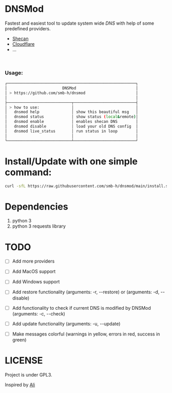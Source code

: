 # DNSMod
Fastest and easiest tool to update system wide *DNS* with help of some predefined providers. 
 - [Shecan](https://shecan.ir/)
 - [Cloudflare](https://www.cloudflare.com/)
 - ...
<br>

### Usage:
```bash
┌────────────────────────────────────────────────────────┐
│                        DNSMod                          │
│ > https://github.com/smb-h/dnsmod                      │
│                                                        │
├────────────────────────────┬───────────────────────────┤
│ > how to use:              │                           │
│   dnsmod help              │ show this beautiful msg   │
│   dnsmod status            │ show status (local&remote)│
│   dnsmod enable            │ enables shecan DNS        │
│   dnsmod disable           │ load your old DNS config  │
│   dnsmod live_status       │ run status in loop        │
│                            │                           │
└────────────────────────────┴───────────────────────────┘

```

# Install/Update with one simple command:

```bash
curl -sfL https://raw.githubusercontent.com/smb-h/dnsmod/main/install.sh | sudo bash -
```

# Dependencies
1. python 3
2. python 3 requests library

# TODO
- [ ] Add more providers
- [ ] Add MacOS support
- [ ] Add Windows support
- [ ] Add restore functionality (arguments: -r, --restore) or (arguments: -d, --disable)
- [ ] Add functionality to check if current DNS is modified by DNSMod (arguments: -c, --check)
- [ ] Add update functionality (arguments: -u, --update)
- [ ] Make messages colorful (warnings in yellow, errors in red, success in green)


# LICENSE
Project is under GPL3.


Inspired by [Ali](https://github.com/ali77gh/shecan-cli)
